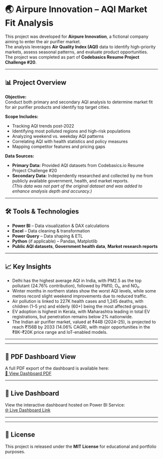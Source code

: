 # 🌏 Airpure Innovation – AQI Market Fit Analysis

This project was developed for **Airpure Innovation**, a fictional company aiming to enter the air purifier market.  
The analysis leverages **Air Quality Index (AQI)** data to identify high-priority markets, assess seasonal patterns, and evaluate product opportunities.  
The project was completed as part of **Codebasics Resume Project Challenge #20**.

---

## 📊 Project Overview
**Objective:**  
Conduct both primary and secondary AQI analysis to determine market fit for air purifier products and identify top target cities.

**Scope Includes:**
- Tracking AQI trends post-2022
- Identifying most polluted regions and high-risk populations
- Analyzing weekend vs. weekday AQI patterns
- Correlating AQI with health statistics and policy measures
- Mapping competitor features and pricing gaps

**Data Sources:**
- **Primary Data:** Provided AQI datasets from Codebasics.io Resume Project Challenge #20  
- **Secondary Data:** Independently researched and collected by me from publicly available government, health, and market reports.  
  *(This data was not part of the original dataset and was added to enhance analysis depth and accuracy.)*

---

## 🛠 Tools & Technologies
- **Power BI** – Data visualization & DAX calculations
- **Excel** – Data cleaning & transformation
- **Power Query** – Data shaping & ETL
- **Python** (if applicable) – Pandas, Matplotlib
- **Public AQI datasets**, **Government health data**, **Market research reports**

---

## 📈 Key Insights
- Delhi has the highest average AQI in India, with PM2.5 as the top pollutant (24.76% contribution), followed by PM10, O₃, and NO₂.
- Winter months in northern states show the worst AQI levels, while some metros record slight weekend improvements due to reduced traffic.
- Air pollution is linked to 227K health cases and 1,245 deaths, with children (1–5 yrs) and elderly (60+) being the most affected groups.
- EV adoption is highest in Kerala, with Maharashtra leading in total EV registrations, but penetration remains below 2% nationwide.
- The Indian air purifier market, valued at ₹44B (2024–25), is projected to reach ₹156B by 2033 (14.06% CAGR), with major opportunities in the ₹8K–₹20K price range and IoT-enabled models.

---

---

## 📄 PDF Dashboard View
A full PDF export of the dashboard is available here:  
[📂 View Dashboard PDF](Dashboard.pdf)

---

## 🔗 Live Dashboard
View the interactive dashboard hosted on Power BI Service:  
[🌐 Live Dashboard Link](https://app.powerbi.com/view?r=eyJrIjoiZTk5YTY3ZDEtNjkxMy00N2VlLWEwYjItZDBmY2UxYjYzMDJhIiwidCI6ImM2ZTU0OWIzLTVmNDUtNDAzMi1hYWU5LWQ0MjQ0ZGM1YjJjNCJ9)

---

---

## 📜 License
This project is released under the **MIT License** for educational and portfolio purposes.
